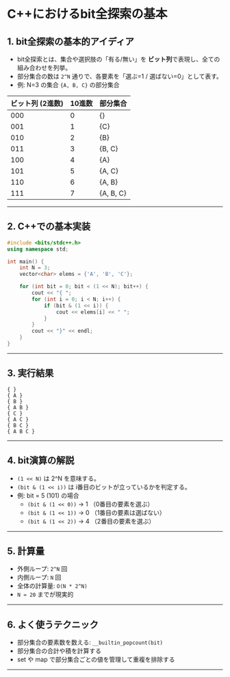 # C++におけるbit全探索の基本

## 1. bit全探索の基本的アイディア
- bit全探索とは、集合や選択肢の「有る/無い」を **ビット列**で表現し、全ての組み合わせを列挙。
- 部分集合の数は `2^N` 通りで、各要素を「選ぶ=1 / 選ばない=0」として表す。
- 例: N=3 の集合 `{A, B, C}` の部分集合


| ビット列 (2進数) | 10進数 | 部分集合 |
|------------------|--------|-----------|
| 000              | 0      | {}        |
| 001              | 1      | {C}       |
| 010              | 2      | {B}       |
| 011              | 3      | {B, C}    |
| 100              | 4      | {A}       |
| 101              | 5      | {A, C}    |
| 110              | 6      | {A, B}    |
| 111              | 7      | {A, B, C} |

---


## 2. C++での基本実装

```cpp
#include <bits/stdc++.h>
using namespace std;

int main() {
    int N = 3;
    vector<char> elems = {'A', 'B', 'C'};

    for (int bit = 0; bit < (1 << N); bit++) {
        cout << "{ ";
        for (int i = 0; i < N; i++) {
            if (bit & (1 << i)) {
                cout << elems[i] << " ";
            }
        }
        cout << "}" << endl;
    }
}
```
---

## 3. 実行結果

```
{ }
{ A }
{ B }
{ A B }
{ C }
{ A C }
{ B C }
{ A B C }
```

---

## 4. bit演算の解説
- `(1 << N)` は 2^N を意味する。
- `(bit & (1 << i))` は i番目のビットが立っているかを判定する。
- 例: bit = 5 (101) の場合
  - `(bit & (1 << 0))` → 1 （0番目の要素を選ぶ）
  - `(bit & (1 << 1))` → 0 （1番目の要素は選ばない）
  - `(bit & (1 << 2))` → 4 （2番目の要素を選ぶ）

---

<!-- ## 5. 部分和問題への応用

```cpp
#include <bits/stdc++.h>
using namespace std;

int main() {
    int N = 4, W = 9;
    vector<int> A = {1, 3, 5, 7};

    bool exist = false;
    //bitを0から2^Nまでインクリメントして部分集合を列挙する
    for (int bit = 0; bit < (1 << N); bit++) {
        int sum = 0;
        for (int i = 0; i < N; i++) {
            if (bit & (1 << i)) sum += A[i];//i番目のビットが立っているとき和を取る。
        }
        if (sum == W) exist = true;
    }

    cout << (exist ? "Yes" : "No") << endl;
}
```

### 実行結果

Yes

--- -->

## 5. 計算量
- 外側ループ: `2^N` 回
- 内側ループ: `N` 回
- 全体の計算量: `O(N * 2^N)`
- `N ≈ 20` までが現実的

---

## 6. よく使うテクニック
- 部分集合の要素数を数える: `__builtin_popcount(bit)`
- 部分集合の合計や積を計算する
- set や map で部分集合ごとの値を管理して重複を排除する

---

